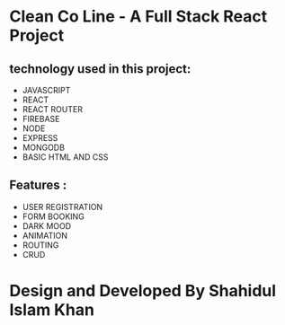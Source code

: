 # Clean Co Line - A Full Stack React Project

## technology used in this project:

* JAVASCRIPT
* REACT
* REACT ROUTER 
* FIREBASE
* NODE 
* EXPRESS
* MONGODB
* BASIC HTML AND CSS  

## Features : 

* USER REGISTRATION
* FORM BOOKING
* DARK MOOD
* ANIMATION
* ROUTING
* CRUD 

# Design and Developed By Shahidul Islam Khan

